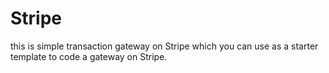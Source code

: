 # Stripe
this is simple transaction gateway on Stripe which you can use as a starter template to code a gateway on Stripe.
